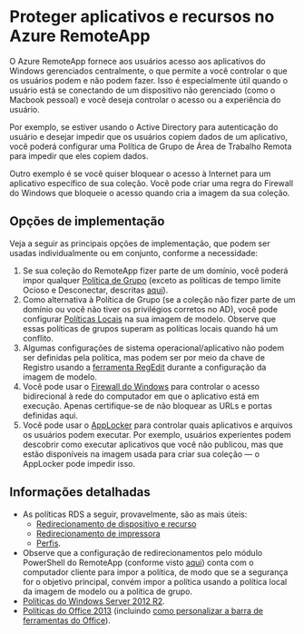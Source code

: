 
<properties 
    pageTitle="Proteger aplicativos e recursos no Azure RemoteApp"
    description="Saiba como bloquear aplicativos e recursos no Azure RemoteApp" 
    services="remoteapp" 
	documentationCenter="" 
    authors="lizap" 
    manager="mbaldwin" />

<tags 
    ms.service="remoteapp" 
    ms.workload="compute" 
    ms.tgt_pltfrm="na" 
    ms.devlang="na" 
    ms.topic="article" 
    ms.date="08/12/2015" 
    ms.author="elizapo" />



# Proteger aplicativos e recursos no Azure RemoteApp

O Azure RemoteApp fornece aos usuários acesso aos aplicativos do Windows gerenciados centralmente, o que permite a você controlar o que os usuários podem e não podem fazer. Isso é especialmente útil quando o usuário está se conectando de um dispositivo não gerenciado (como o Macbook pessoal) e você deseja controlar o acesso ou a experiência do usuário.
 
Por exemplo, se estiver usando o Active Directory para autenticação do usuário e desejar impedir que os usuários copiem dados de um aplicativo, você poderá configurar uma Política de Grupo de Área de Trabalho Remota para impedir que eles copiem dados.
 
Outro exemplo é se você quiser bloquear o acesso à Internet para um aplicativo específico de sua coleção. Você pode criar uma regra do Firewall do Windows que bloqueie o acesso quando cria a imagem da sua coleção.

## Opções de implementação

  Veja a seguir as principais opções de implementação, que podem ser usadas individualmente ou em conjunto, conforme a necessidade:

1.	Se sua coleção do RemoteApp fizer parte de um domínio, você poderá impor qualquer [Política de Grupo](https://technet.microsoft.com/library/cc725828.aspx) (exceto as políticas de tempo limite Ocioso e Desconectar, descritas [aqui](../azure-subscription-service-limits.md)).
2.	Como alternativa à Política de Grupo (se a coleção não fizer parte de um domínio ou você não tiver os privilégios corretos no AD), você pode configurar [Políticas Locais](https://technet.microsoft.com/library/cc775702.aspx) na sua imagem de modelo. Observe que essas políticas de grupos superam as políticas locais quando há um conflito.
3.	Algumas configurações de sistema operacional/aplicativo não podem ser definidas pela política, mas podem ser por meio da chave de Registro usando a [ferramenta RegEdit](./remoteapp-hybridtrouble.md) durante a configuração da imagem de modelo.
4.	Você pode usar o [Firewall do Windows](http://windows.microsoft.com/en-US/windows-8/Windows-Firewall-from-start-to-finish) para controlar o acesso bidirecional à rede do computador em que o aplicativo está em execução. Apenas certifique-se de não bloquear as URLs e portas definidas aqui.
5.	Você pode usar o [AppLocker](https://technet.microsoft.com/library/hh831440.aspx) para controlar quais aplicativos e arquivos os usuários podem executar. Por exemplo, usuários experientes podem descobrir como executar aplicativos que você não publicou, mas que estão disponíveis na imagem usada para criar sua coleção — o AppLocker pode impedir isso.
 
## Informações detalhadas

- As políticas RDS a seguir, provavelmente, são as mais úteis: 
	- [Redirecionamento de dispositivo e recurso](https://technet.microsoft.com/library/ee791794.aspx)
	- [Redirecionamento de impressora](https://technet.microsoft.com/library/ee791784.aspx)
	- [Perfis](https://technet.microsoft.com/library/ee791865.aspx).
- Observe que a configuração de redirecionamentos pelo módulo PowerShell do RemoteApp (conforme visto [aqui](./remoteapp-redirection.md)) conta com o computador cliente para impor a política, de modo que se a segurança for o objetivo principal, convém impor a política usando a política local da imagem de modelo ou a política de grupo.
- [Políticas do Windows Server 2012 R2](https://technet.microsoft.com/library/hh831791.aspx).
- [Políticas do Office 2013](https://technet.microsoft.com/library/cc178969.aspx) (incluindo [como personalizar a barra de ferramentas do Office](https://technet.microsoft.com/library/cc179143.aspx)).
 

<!---HONumber=August15_HO7-->